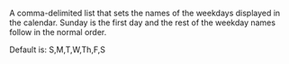 A comma-delimited list that sets the names of the
weekdays displayed in the calendar. Sunday is the
first day and the rest of the weekday names follow in
the normal order.

Default is: S,M,T,W,Th,F,S
